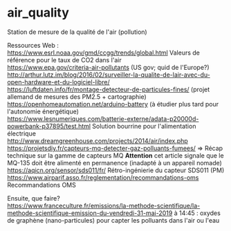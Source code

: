 # air_quality
Station de mesure de la qualité de l'air (pollution)</br>

Ressources Web :</br>
https://www.esrl.noaa.gov/gmd/ccgg/trends/global.html Valeurs de référence pour le taux de CO2 dans l'air</br>
https://www.epa.gov/criteria-air-pollutants (US gov; quid de l'Europe?)</br>
http://arthur.lutz.im/blog/2016/02/surveiller-la-qualite-de-lair-avec-du-open-hardware-et-du-logiciel-libre/</br>
https://luftdaten.info/fr/montage-detecteur-de-particules-fines/ (projet allemand de mesures des PM2.5 + cartographie)</br>
https://openhomeautomation.net/arduino-battery (à étudier plus tard pour l'autonomie énergétique)</br>
https://www.lesnumeriques.com/batterie-externe/adata-p20000d-powerbank-p37895/test.html Solution bourrine pour l'alimentation électrique<br>
http://www.dreamgreenhouse.com/projects/2014/air/index.php</br>
https://projetsdiy.fr/capteurs-mq-detecter-gaz-polluants-fumees/ => Récap technique sur la gamme de capteurs MQ <b>Attention</b> cet article signale que le MQ-135 doit être alimenté en permanence (inadapté à un appareil nomade)</br>
https://aqicn.org/sensor/sds011/fr/ Rétro-ingénierie du capteur SDS011 (PM)<br>
https://www.airparif.asso.fr/reglementation/recommandations-oms Recommandations OMS <br>

Ensuite, que faire?<br>
https://www.franceculture.fr/emissions/la-methode-scientifique/la-methode-scientifique-emission-du-vendredi-31-mai-2019 à 14:45 : oxydes de graphène (nano-particules) pour capter les polluants dans l'air ou l'eau
